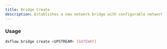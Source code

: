 ```yaml
---
title: Bridge Create 
description: Establishes a new network bridge with configurable network settings and routing rules
---
```


### Usage

```bash [Terminal]
dxflow bridge create <UPSTREAM> [GATEWAY]
```

